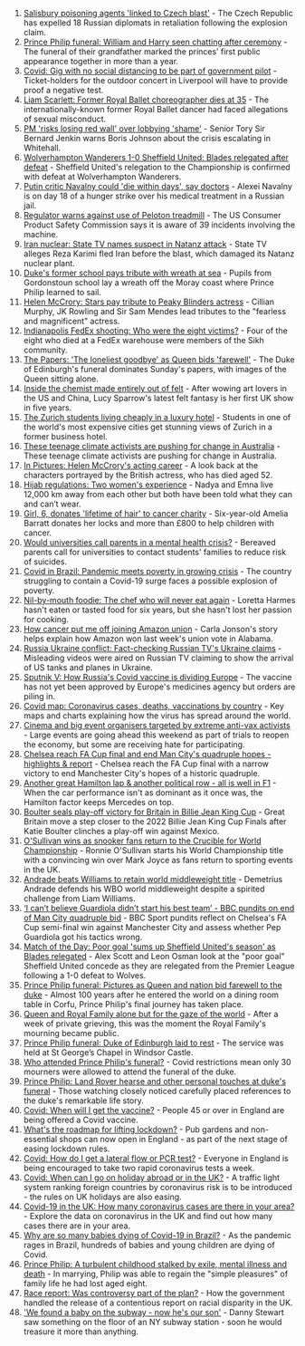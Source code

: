 1. [Salisbury poisoning agents 'linked to Czech blast'](https://www.bbc.co.uk/news/uk-56790053) - The Czech Republic has expelled 18 Russian diplomats in retaliation following the explosion claim.
2. [Prince Philip funeral: William and Harry seen chatting after ceremony](https://www.bbc.co.uk/news/uk-56788998) - The funeral of their grandfather marked the princes’ first public appearance together in more than a year.
3. [Covid: Gig with no social distancing to be part of government pilot](https://www.bbc.co.uk/news/uk-56789454) - Ticket-holders for the outdoor concert in Liverpool will have to provide proof a negative test.
4. [Liam Scarlett: Former Royal Ballet choreographer dies at 35](https://www.bbc.co.uk/news/entertainment-arts-56765157) - The internationally-known former Royal Ballet dancer had faced allegations of sexual misconduct.
5. [PM 'risks losing red wall' over lobbying 'shame'](https://www.bbc.co.uk/news/uk-politics-56790057) - Senior Tory Sir Bernard Jenkin warns Boris Johnson about the crisis escalating in Whitehall.
6. [Wolverhampton Wanderers 1-0 Sheffield United: Blades relegated after defeat](https://www.bbc.co.uk/sport/football/56699182) - Sheffield United's relegation to the Championship is confirmed with defeat at Wolverhampton Wanderers.
7. [Putin critic Navalny could 'die within days', say doctors](https://www.bbc.co.uk/news/world-europe-56786266) - Alexei Navalny is on day 18 of a hunger strike over his medical treatment in a Russian jail.
8. [Regulator warns against use of Peloton treadmill](https://www.bbc.co.uk/news/world-us-canada-56790070) - The US Consumer Product Safety Commission says it is aware of 39 incidents involving the machine.
9. [Iran nuclear: State TV names suspect in Natanz attack](https://www.bbc.co.uk/news/world-middle-east-56786263) - State TV alleges Reza Karimi fled Iran before the blast, which damaged its Natanz nuclear plant.
10. [Duke's former school pays tribute with wreath at sea](https://www.bbc.co.uk/news/uk-scotland-56787190) - Pupils from Gordonstoun school lay a wreath off the Moray coast where Prince Philip learned to sail.
11. [Helen McCrory: Stars pay tribute to Peaky Blinders actress](https://www.bbc.co.uk/news/entertainment-arts-56785283) - Cillian Murphy, JK Rowling and Sir Sam Mendes lead tributes to the "fearless and magnificent" actress.
12. [Indianapolis FedEx shooting: Who were the eight victims?](https://www.bbc.co.uk/news/world-us-canada-56789254) - Four of the eight who died at a FedEx warehouse were members of the Sikh community.
13. [The Papers: 'The loneliest goodbye' as Queen bids 'farewell'](https://www.bbc.co.uk/news/blogs-the-papers-56790040) - The Duke of Edinburgh's funeral dominates Sunday's papers, with images of the Queen sitting alone.
14. [Inside the chemist made entirely out of felt](https://www.bbc.co.uk/news/entertainment-arts-56773534) - After wowing art lovers in the US and China, Lucy Sparrow's latest felt fantasy is her first UK show in five years.
15. [The Zurich students living cheaply in a luxury hotel](https://www.bbc.co.uk/news/world-europe-56776462) - Students in one of the world's most expensive cities get stunning views of Zurich in a former business hotel.
16. [These teenage climate activists are pushing for change in Australia](https://www.bbc.co.uk/news/world-australia-56765408) - These teenage climate activists are pushing for change in Australia.
17. [In Pictures: Helen McCrory's acting career](https://www.bbc.co.uk/news/entertainment-arts-56779389) - A look back at the characters portrayed by the British actress, who has died aged 52.
18. [Hijab regulations: Two women's experience](https://www.bbc.co.uk/news/world-56773815) - Nadya and Emna live 12,000 km away from each other but both have been told what they can and can’t wear.
19. [Girl, 6, donates 'lifetime of hair' to cancer charity](https://www.bbc.co.uk/news/uk-england-gloucestershire-56771062) - Six-year-old Amelia Barratt donates her locks and more than £800 to help children with cancer.
20. [Would universities call parents in a mental health crisis?](https://www.bbc.co.uk/news/education-56763189) - Bereaved parents call for universities to contact students' families to reduce risk of suicides.
21. [Covid in Brazil: Pandemic meets poverty in growing crisis](https://www.bbc.co.uk/news/world-latin-america-56765150) - The country struggling to contain a Covid-19 surge faces a possible explosion of poverty.
22. [Nil-by-mouth foodie: The chef who will never eat again](https://www.bbc.co.uk/news/stories-56688582) - Loretta Harmes hasn't eaten or tasted food for six years, but she hasn't lost her passion for cooking.
23. [How cancer put me off joining Amazon union](https://www.bbc.co.uk/news/technology-56742772) - Carla Jonson's story helps explain how Amazon won last week's union vote in Alabama.
24. [Russia Ukraine conflict: Fact-checking Russian TV's Ukraine claims](https://www.bbc.co.uk/news/56772297) - Misleading videos were aired on Russian TV claiming to show the arrival of US tanks and planes in Ukraine.
25. [Sputnik V: How Russia's Covid vaccine is dividing Europe](https://www.bbc.co.uk/news/world-europe-56735931) - The vaccine has not yet been approved by Europe's medicines agency but orders are piling in.
26. [Covid map: Coronavirus cases, deaths, vaccinations by country](https://www.bbc.co.uk/news/world-51235105) - Key maps and charts explaining how the virus has spread around the world.
27. [Cinema and big event organisers targeted by extreme anti-vax activists](https://www.bbc.co.uk/news/blogs-trending-56772902) - Large events are going ahead this weekend as part of trials to reopen the economy, but some are receiving hate for participating.
28. [Chelsea reach FA Cup final and end Man City's quadruple hopes - highlights & report](https://www.bbc.co.uk/sport/football/56725442) - Chelsea reach the FA Cup final with a narrow victory to end Manchester City's hopes of a historic quadruple.
29. [Another great Hamilton lap & another political row - all is well in F1](https://www.bbc.co.uk/sport/formula1/56787357) - When the car performance isn't as dominant as it once was, the Hamilton factor keeps Mercedes on top.
30. [Boulter seals play-off victory for Britain in Billie Jean King Cup](https://www.bbc.co.uk/sport/tennis/56751714) - Great Britain move a step closer to the 2022 Billie Jean King Cup Finals after Katie Boulter clinches a play-off win against Mexico.
31. [O'Sullivan wins as snooker fans return to the Crucible for World Championship](https://www.bbc.co.uk/sport/snooker/56785883) - Ronnie O'Sullivan starts his World Championship title with a convincing win over Mark Joyce as fans return to sporting events in the UK.
32. [Andrade beats Williams to retain world middleweight title](https://www.bbc.co.uk/sport/boxing/56771906) - Demetrius Andrade defends his WBO world middleweight despite a spirited challenge from Liam Williams.
33. [‘I can’t believe Guardiola didn’t start his best team’ - BBC pundits on end of Man City quadruple bid](https://www.bbc.co.uk/sport/football/56789374) - BBC Sport pundits reflect on Chelsea's FA Cup semi-final win against Manchester City and assess whether Pep Guardiola got his tactics wrong.
34. [Match of the Day: Poor goal 'sums up Sheffield United's season' as Blades relegated](https://www.bbc.co.uk/sport/av/football/56790121) - Alex Scott and Leon Osman look at the "poor goal" Sheffield United concede as they are relegated from the Premier League following a 1-0 defeat to Wolves.
35. [Prince Philip funeral: Pictures as Queen and nation bid farewell to the duke](https://www.bbc.co.uk/news/in-pictures-56779000) - Almost 100 years after he entered the world on a dining room table in Corfu, Prince Philip's final journey has taken place.
36. [Queen and Royal Family alone but for the gaze of the world](https://www.bbc.co.uk/news/uk-56788443) - After a week of private grieving, this was the moment the Royal Family's mourning became public.
37. [Prince Philip funeral: Duke of Edinburgh laid to rest](https://www.bbc.co.uk/news/uk-56788780) - The service was held at St George’s Chapel in Windsor Castle.
38. [Who attended Prince Philip's funeral?](https://www.bbc.co.uk/news/uk-56765468) - Covid restrictions mean only 30 mourners were allowed to attend the funeral of the duke.
39. [Prince Philip: Land Rover hearse and other personal touches at duke's funeral](https://www.bbc.co.uk/news/uk-56762822) - Those watching closely noticed carefully placed references to the duke's remarkable life story.
40. [Covid: When will I get the vaccine?](https://www.bbc.co.uk/news/health-55045639) - People 45 or over in England are being offered a Covid vaccine.
41. [What's the roadmap for lifting lockdown?](https://www.bbc.co.uk/news/explainers-52530518) - Pub gardens and non-essential shops can now open in England - as part of the next stage of easing lockdown rules.
42. [Covid: How do I get a lateral flow or PCR test?](https://www.bbc.co.uk/news/health-51943612) - Everyone in England is being encouraged to take two rapid coronavirus tests a week.
43. [Covid: When can I go on holiday abroad or in the UK?](https://www.bbc.co.uk/news/explainers-52646738) - A traffic light system ranking foreign countries by coronavirus risk is to be introduced - the rules on UK holidays are also easing.
44. [Covid-19 in the UK: How many coronavirus cases are there in your area?](https://www.bbc.co.uk/news/uk-51768274) - Explore the data on coronavirus in the UK and find out how many cases there are in your area.
45. [Why are so many babies dying of Covid-19 in Brazil?](https://www.bbc.co.uk/news/world-latin-america-56696907) - As the pandemic rages in Brazil, hundreds of babies and young children are dying of Covid.
46. [Prince Philip: A turbulent childhood stalked by exile, mental illness and death](https://www.bbc.co.uk/news/uk-56690270) - In marrying, Philip was able to regain the "simple pleasures" of family life he had lost aged eight.
47. [Race report: Was controversy part of the plan?](https://www.bbc.co.uk/news/uk-politics-56578839) - How the government handled the release of a contentious report on racial disparity in the UK.
48. ['We found a baby on the subway - now he's our son'](https://www.bbc.co.uk/news/stories-56409764) - Danny Stewart saw something on the floor of an NY subway station - soon he would treasure it more than anything.

